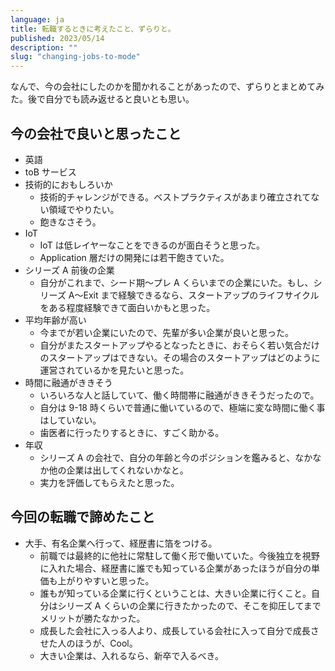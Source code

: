 ```yaml
---
language: ja
title: 転職するときに考えたこと、ずらりと。
published: 2023/05/14 
description: ""
slug: "changing-jobs-to-mode"
---
```


なんで、今の会社にしたのかを聞かれることがあったので、ずらりとまとめてみた。後で自分でも読み返せると良いとも思い。

## 今の会社で良いと思ったこと

- 英語
- toB サービス
- 技術的におもしろいか
  - 技術的チャレンジができる。ベストプラクティスがあまり確立されてない領域でやりたい。
  - 飽きなさそう。
- IoT
  - IoT は低レイヤーなことをできるのが面白そうと思った。
  - Application 層だけの開発には若干飽きていた。
- シリーズ A 前後の企業
  - 自分がこれまで、シード期〜プレ A くらいまでの企業にいた。もし、シリーズ A〜Exit まで経験できるなら、スタートアップのライフサイクルをある程度経験できて面白いかもと思った。
- 平均年齢が高い
  - 今までが若い企業にいたので、先輩が多い企業が良いと思った。
  - 自分がまたスタートアップやるとなったときに、おそらく若い気合だけのスタートアップはできない。その場合のスタートアップはどのように運営されているかを見たいと思った。
- 時間に融通がききそう
  - いろいろな人と話していて、働く時間帯に融通がききそうだったので。
  - 自分は 9-18 時くらいで普通に働いているので、極端に変な時間に働く事はしていない。
  - 歯医者に行ったりするときに、すごく助かる。
- 年収
  - シリーズ A の会社で、自分の年齢と今のポジションを鑑みると、なかなか他の企業は出してくれないかなと。
  - 実力を評価してもらえたと思った。

## 今回の転職で諦めたこと

- 大手、有名企業へ行って、経歴書に箔をつける。
  - 前職では最終的に他社に常駐して働く形で働いていた。今後独立を視野に入れた場合、経歴書に誰でも知っている企業があったほうが自分の単価も上がりやすいと思った。
  - 誰もが知っている企業に行くということは、大きい企業に行くこと。自分はシリーズ A くらいの企業に行きたかったので、そこを抑圧してまでメリットが勝たなかった。
  - 成長した会社に入っる人より、成長している会社に入って自分で成長させた人のほうが、Cool。
  - 大きい企業は、入れるなら、新卒で入るべき。
